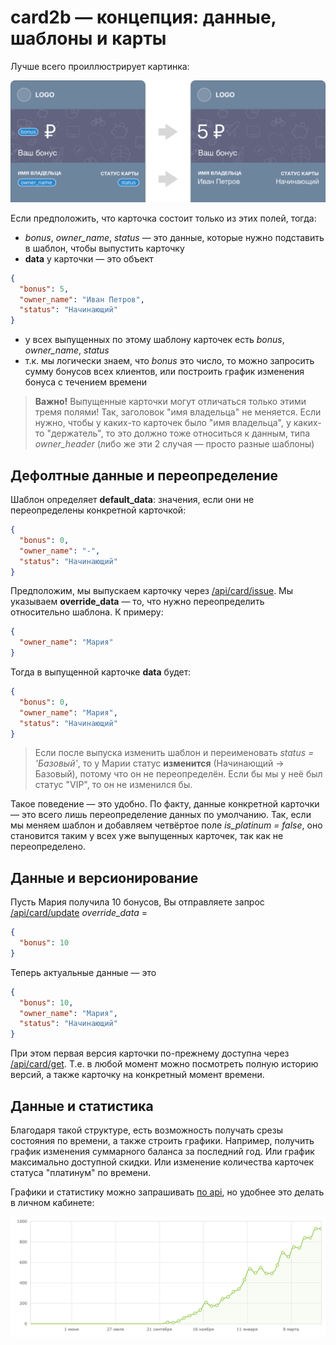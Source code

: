# card2b — концепция: данные, шаблоны и карты

Лучше всего проиллюстрирует картинка:

![Placeholders to data](../img/placeholders-to-data.png)    

Если предположить, что карточка состоит только из этих полей, тогда:

* *bonus*, *owner_name*, *status* — это данные, которые нужно подставить в шаблон, чтобы выпустить карточку
* **data** у карточки — это объект 

```json
{
  "bonus": 5,
  "owner_name": "Иван Петров",
  "status": "Начинающий"
}
```

* у всех выпущенных по этому шаблону карточек есть *bonus*, *owner_name*, *status*
* т.к. мы логически знаем, что *bonus* это число, то можно запросить сумму бонусов всех клиентов, или построить график изменения бонуса с течением времени   

> **Важно!** Выпущенные карточки могут отличаться только этими тремя полями! Так, заголовок "имя владельца" не меняется. 
Если нужно, чтобы у каких-то карточек было "имя владельца", у каких-то "держатель", то это должно тоже относиться к данным, типа *owner_header* (либо же эти 2 случая — просто разные шаблоны)



## Дефолтные данные и переопределение

Шаблон определяет **default_data**: значения, если они не переопределены конкретной карточкой:

```json
{
  "bonus": 0,
  "owner_name": "-",
  "status": "Начинающий"
}
```

Предположим, мы выпускаем карточку через [/api/card/issue](./cards.md#api_card_issue). 
Мы указываем **override_data** — то, что нужно переопределить относительно шаблона. 
К примеру:

```json
{
  "owner_name": "Мария"
}
```

Тогда в выпущенной карточке **data** будет:

```json
{
  "bonus": 0,
  "owner_name": "Мария",
  "status": "Начинающий"
}
```

> Если после выпуска изменить шаблон и переименовать *status = 'Базовый'*, то у Марии статус **изменится** (Начинающий → Базовый), потому что он не переопределён. Если бы мы у неё был статус "VIP", то он не изменился бы.

Такое поведение — это удобно. По факту, данные конкретной карточки — это всего лишь переопределение данных по умолчанию. Так, если мы меняем шаблон и добавляем четвёртое поле *is_platinum = false*, оно становится таким у всех уже выпущенных карточек, так как не переопределено.



## Данные и версионирование

Пусть Мария получила 10 бонусов, Вы отправляете запрос [/api/card/update](./cards.md#api_card_update) *override_data* =

```json
{
  "bonus": 10
}
``` 

Теперь актуальные данные — это

```json
{
  "bonus": 10,
  "owner_name": "Мария",
  "status": "Начинающий"
}
```

При этом первая версия карточки по-прежнему доступна через [/api/card/get](./cards.md#api_card_get_vnum). 
Т.е. в любой момент можно посмотреть полную историю версий, а также карточку на конкретный момент времени. 



## Данные и статистика

Благодаря такой структуре, есть возможность получать срезы состояния по времени, а также строить графики. 
Например, получить график изменения суммарного баланса за последний год. Или график максимально доступной скидки. 
Или изменение количества карточек статуса "платинум" по времени.

Графики и статистику можно запрашивать [по api](./templates.md#api_template_stat), 
но удобнее это делать в личном кабинете:   

![Пример статистики](../img/template-year-stat.png)
  
